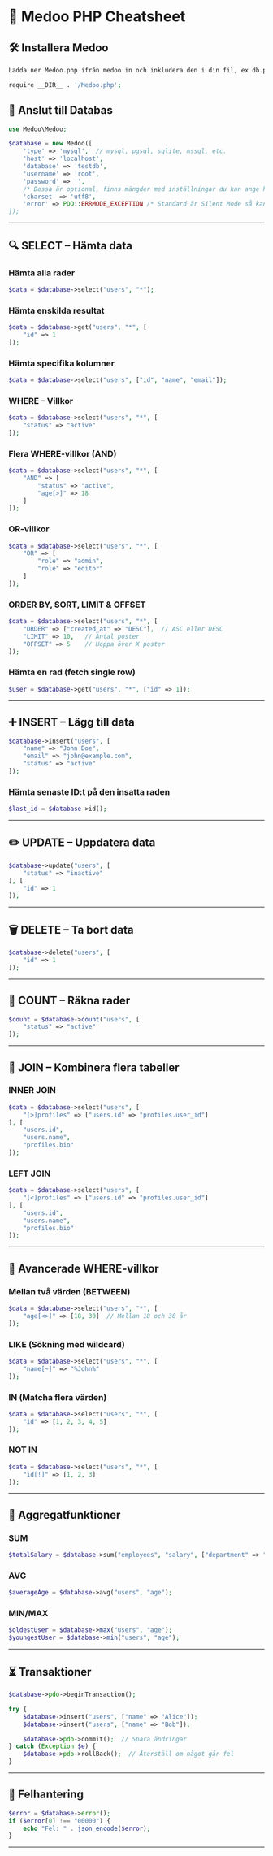 # **📌 Medoo PHP Cheatsheet**

## **🛠️ Installera Medoo**
```sh
Ladda ner Medoo.php ifrån medoo.in och inkludera den i din fil, ex db.php

require __DIR__ . '/Medoo.php';
```

## **🔗 Anslut till Databas**
```php
use Medoo\Medoo;

$database = new Medoo([
    'type' => 'mysql',  // mysql, pgsql, sqlite, mssql, etc.
    'host' => 'localhost',
    'database' => 'testdb',
    'username' => 'root',
    'password' => '',
    /* Dessa är optional, finns mängder med inställningar du kan ange här på deras hemsida */
    'charset' => 'utf8',
    'error' => PDO::ERRMODE_EXCEPTION /* Standard är Silent Mode så kan va bra att sätta denna till just exeption /*
]);
```

---

## **🔍 SELECT – Hämta data**
### **Hämta alla rader**
```php
$data = $database->select("users", "*");
```

### **Hämta enskilda resultat**
```php
$data = $database->get("users", "*", [
    "id" => 1
]);
```

### **Hämta specifika kolumner**
```php
$data = $database->select("users", ["id", "name", "email"]);
```

### **WHERE – Villkor**
```php
$data = $database->select("users", "*", [
    "status" => "active"
]);
```

### **Flera WHERE-villkor (AND)**
```php
$data = $database->select("users", "*", [
    "AND" => [
        "status" => "active",
        "age[>]" => 18
    ]
]);
```

### **OR-villkor**
```php
$data = $database->select("users", "*", [
    "OR" => [
        "role" => "admin",
        "role" => "editor"
    ]
]);
```

### **ORDER BY, SORT, LIMIT & OFFSET**
```php
$data = $database->select("users", "*", [
    "ORDER" => ["created_at" => "DESC"],  // ASC eller DESC
    "LIMIT" => 10,   // Antal poster
    "OFFSET" => 5    // Hoppa över X poster
]);
```

### **Hämta en rad (fetch single row)**
```php
$user = $database->get("users", "*", ["id" => 1]);
```

---

## **➕ INSERT – Lägg till data**
```php
$database->insert("users", [
    "name" => "John Doe",
    "email" => "john@example.com",
    "status" => "active"
]);
```

### **Hämta senaste ID:t på den insatta raden**
```php
$last_id = $database->id();
```

---

## **✏️ UPDATE – Uppdatera data**
```php
$database->update("users", [
    "status" => "inactive"
], [
    "id" => 1
]);
```

---

## **🗑 DELETE – Ta bort data**
```php
$database->delete("users", [
    "id" => 1
]);
```

---

## **🔢 COUNT – Räkna rader**
```php
$count = $database->count("users", [
    "status" => "active"
]);
```

---

## **🔗 JOIN – Kombinera flera tabeller**
### **INNER JOIN**
```php
$data = $database->select("users", [
    "[>]profiles" => ["users.id" => "profiles.user_id"]
], [
    "users.id",
    "users.name",
    "profiles.bio"
]);
```

### **LEFT JOIN**
```php
$data = $database->select("users", [
    "[<]profiles" => ["users.id" => "profiles.user_id"]
], [
    "users.id",
    "users.name",
    "profiles.bio"
]);
```

---

## **🎯 Avancerade WHERE-villkor**
### **Mellan två värden (BETWEEN)**
```php
$data = $database->select("users", "*", [
    "age[<>]" => [18, 30]  // Mellan 18 och 30 år
]);
```

### **LIKE (Sökning med wildcard)**
```php
$data = $database->select("users", "*", [
    "name[~]" => "%John%"
]);
```

### **IN (Matcha flera värden)**
```php
$data = $database->select("users", "*", [
    "id" => [1, 2, 3, 4, 5]
]);
```

### **NOT IN**
```php
$data = $database->select("users", "*", [
    "id[!]" => [1, 2, 3]
]);
```

---

## **🔧 Aggregatfunktioner**
### **SUM**
```php
$totalSalary = $database->sum("employees", "salary", ["department" => "IT"]);
```

### **AVG**
```php
$averageAge = $database->avg("users", "age");
```

### **MIN/MAX**
```php
$oldestUser = $database->max("users", "age");
$youngestUser = $database->min("users", "age");
```

---

## **⏳ Transaktioner**
```php
$database->pdo->beginTransaction();

try {
    $database->insert("users", ["name" => "Alice"]);
    $database->insert("users", ["name" => "Bob"]);

    $database->pdo->commit();  // Spara ändringar
} catch (Exception $e) {
    $database->pdo->rollBack();  // Återställ om något går fel
}
```

---

## **🛑 Felhantering**
```php
$error = $database->error();
if ($error[0] !== "00000") {
    echo "Fel: " . json_encode($error);
}
```

---
